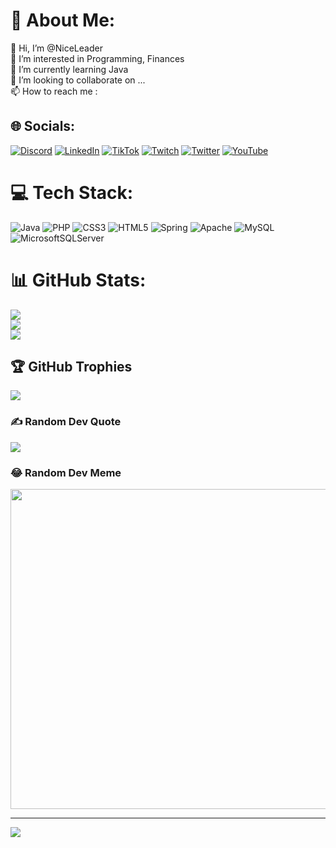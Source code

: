 # 💫 About Me:
👋 Hi, I’m @NiceLeader<br>👀 I’m interested in Programming, Finances<br>🌱 I’m currently learning Java<br>💞️ I’m looking to collaborate on ...<br>📫 How to reach me :<br>


## 🌐 Socials:
[![Discord](https://img.shields.io/badge/Discord-%237289DA.svg?logo=discord&logoColor=white)](htttps://discord.gg/Leader#8357) [![LinkedIn](https://img.shields.io/badge/LinkedIn-%230077B5.svg?logo=linkedin&logoColor=white)](https://linkedin.com/in/maciej-lewandowski-76b270207) [![TikTok](https://img.shields.io/badge/TikTok-%23000000.svg?logo=TikTok&logoColor=white)](https://tiktok.com/@@mavciej_) [![Twitch](https://img.shields.io/badge/Twitch-%239146FF.svg?logo=Twitch&logoColor=white)](https://twitch.tv/niceleader) [![Twitter](https://img.shields.io/badge/Twitter-%231DA1F2.svg?logo=Twitter&logoColor=white)](https://twitter.com/@Maciej_69) [![YouTube](https://img.shields.io/badge/YouTube-%23FF0000.svg?logo=YouTube&logoColor=white)](https://youtube.com/c/UC5MySHz890ubPuvFmPyeqtw) 

# 💻 Tech Stack:
![Java](https://img.shields.io/badge/java-%23ED8B00.svg?style=for-the-badge&logo=java&logoColor=white) ![PHP](https://img.shields.io/badge/php-%23777BB4.svg?style=for-the-badge&logo=php&logoColor=white) ![CSS3](https://img.shields.io/badge/css3-%231572B6.svg?style=for-the-badge&logo=css3&logoColor=white) ![HTML5](https://img.shields.io/badge/html5-%23E34F26.svg?style=for-the-badge&logo=html5&logoColor=white) ![Spring](https://img.shields.io/badge/spring-%236DB33F.svg?style=for-the-badge&logo=spring&logoColor=white) ![Apache](https://img.shields.io/badge/apache-%23D42029.svg?style=for-the-badge&logo=apache&logoColor=white) ![MySQL](https://img.shields.io/badge/mysql-%2300f.svg?style=for-the-badge&logo=mysql&logoColor=white) ![MicrosoftSQLServer](https://img.shields.io/badge/Microsoft%20SQL%20Sever-CC2927?style=for-the-badge&logo=microsoft%20sql%20server&logoColor=white)
# 📊 GitHub Stats:
![](https://github-readme-stats.vercel.app/api?username=NiceLeader&theme=gotham&hide_border=false&include_all_commits=true&count_private=true)<br/>
![](https://github-readme-streak-stats.herokuapp.com/?user=NiceLeader&theme=gotham&hide_border=false)<br/>
![](https://github-readme-stats.vercel.app/api/top-langs/?username=NiceLeader&theme=gotham&hide_border=false&include_all_commits=true&count_private=true&layout=compact)

## 🏆 GitHub Trophies
![](https://github-profile-trophy.vercel.app/?username=NiceLeader&theme=radical&no-frame=false&no-bg=false&margin-w=4)

### ✍️ Random Dev Quote
![](https://quotes-github-readme.vercel.app/api?type=vetical&theme=radical)

### 😂 Random Dev Meme
<img src="https://random-memer.herokuapp.com/" width="512px"/>

---
[![](https://visitcount.itsvg.in/api?id=NiceLeader&icon=4&color=8)](https://visitcount.itsvg.in)
